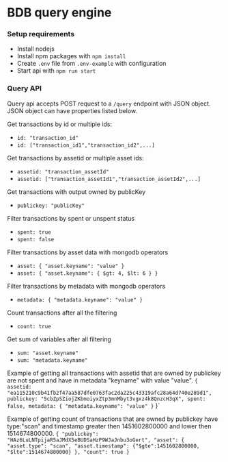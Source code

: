 # BDB query engine #

### Setup requirements ###
- Install nodejs
- Install npm packages with `npm install`
- Create `.env` file from `.env-example` with configuration
- Start api with `npm run start`

### Query API ###

Query api accepts POST request to a `/query` endpoint with JSON object.
JSON object can have properties listed below.

Get transactions by id or multiple ids:
- `id: "transaction_id"`
- `id: ["transaction_id1","transaction_id2",...]`

Get transactions by assetid or multiple asset ids:
- `assetid: "transaction_assetId"`
- `assetid: ["transaction_assetId1","transaction_assetId2",...]`

Get transactions with output owned by publicKey
- `publickey: "publicKey"`

Filter transactions by spent or unspent status
- `spent: true`
- `spent: false`

Filter transactions by asset data with mongodb operators
- `asset: { "asset.keyname": "value" }`
- `asset: { "asset.keyname": { $gt: 4, $lt: 6 } }`

Filter transactions by metadata with mongodb operators
- `metadata: { "metadata.keyname": "value" }`

Count transactions after all the filtering
- `count: true`

Get sum of variables after all filtering
- `sum: "asset.keyname"`
- `sum: "metadata.keyname"`

Example of getting all transactions with assetid that are owned by publickey are not spent and have in metadata "keyname" with value "value".
`{
  assetid: "ea115210c9b41fb2f47aa587dfe0763fac2da225c43319afc28a64d740e289d1",
  publickey: "5cbZpSZiojZKbmoiyxZtp3mnMbyt3vgxz4k8QnzcH3qX",
  spent: false,
  metadata: { "metadata.keyname": "value" }`
}`

Example of getting count of transactions that are owned by publickey have type:"scan" and timestamp greater then 1451602800000 and lower then 1514674800000.
`{
	"publickey": "HAz6LuLNTpijaR5aJMdX5eBUDSaHzP9WJaJnbu3oGert",
	"asset": {
		"asset.type": "scan",
		"asset.timestamp": {"$gte":1451602800000, "$lte":1514674800000}
	},
	"count": true
}`

